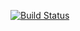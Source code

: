 [![Build Status](https://travis-ci.org/MarketReaction/Monitoring.svg?branch=master)](https://travis-ci.org/MarketReaction/Monitoring)